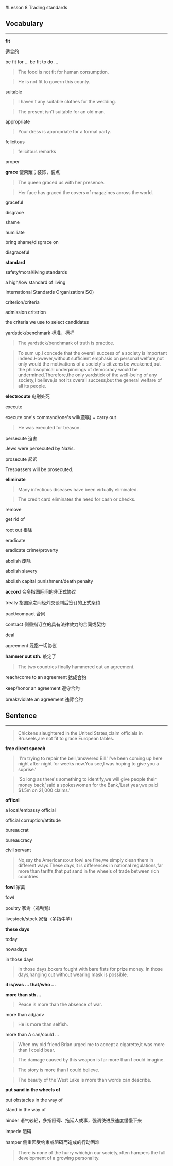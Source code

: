#Lesson 8 Trading standards

## Vocabulary
---

**fit**

适合的

be fit for ...
be fit to do ...

>The food is not fit for human consumption.

>He is not fit to govern this county.

suitable

>I haven't any suitable clothes for the wedding.

>The present isn't suitable for an old man.

appropriate

>Your dress is appropriate for a formal party.

felicitous

>felicitous remarks

proper


**grace** 使荣耀；装饰，装点

>The queen graced us with her presence.

>Her face has graced the covers of magazines across the world.

graceful

disgrace

shame

humiliate

bring shame/disgrace on

disgraceful


**standard**

safety/moral/living standards

a high/low standard of living

International Standards Organization(ISO)

criterion/criteria

admission criterion

the criteria we use to select candidates

yardstick/benchmark 标准，标杆

>The yardstick/benchmark of truth is practice.

>To sum up,I concede that the overall success of a society is important indeed.However,without sufficient emphasis on personal welfare,not only would the motivations of a society's citizens be weakened,but the philosophical underpinnings of democracy would be undermined.Therefore,the only yardstick of the well-being of any society,I believe,is not its overall success,but the general welfare of all its people.



**electrocute** 电刑处死

execute

execute one's command/one's will(遗嘱) = carry out

>He was executed for treason.

persecute 迫害

Jews were persecuted by Nazis.

prosecute 起诉

Trespassers will be prosecuted.


**eliminate**

>Many infectious diseases have been virtually eliminated.

>The credit card eliminates the need for cash or checks.

remove

get rid of

root out 根除

eradicate

eradicate crime/proverty

abolish 废除

abolish slavery

abolish capital punishment/death penalty

**accord** 合多指国际间的非正式协议

treaty 指国家之间经外交谈判后签订的正式条约

pact/compact 合同

contract 侧重指订立的具有法律效力的合同或契约

deal

agreement 泛指一切协议


**hammer out sth.** 敲定了

>The two countries finally hammered out an agreement.

reach/come to an agreement 达成合约

keep/honor an agreement 遵守合约

break/violate an agreement 违背合约


## Sentence
---

>Chickens slaughtered in the United States,claim officials in Bruseels,are not fit to grace European tables.


**free direct speech**
>'I'm trying to repair the bell,'answered Bill.'I've been coming up here night after night for weeks now.You see,I was hoping to give you a suprise.'

>'So long as there's something to identify,we will give people their money back,'said a spokeswoman for the Bank,'Last year,we paid $1.5m on 21,000 claims.'

**offical** 

a local/embassy official

official corruption/attitude

bureaucrat

bureaucracy

civil servant


>No,say the Americans:our fowl are fine,we simply clean them in different ways.These days,it is differences in national regulations,far more than tariffs,that put sand in the wheels of trade between rich countries.


**fowl** 家禽

fowl

poultry 家禽（鸡鸭鹅）

livestock/stock 家畜（多指牛羊）


**these days**

today

nowadays

in those days

>In those days,boxers fought with bare fists for prize money.
>In those days,hanging out without wearing mask is possible.

**it is/was ... that/who ...**

**more than sth ...**

>Peace is more than the absence of war.

more than adj/adv

>He is more than selfish.

more than A can/could ...

>When my old friend Brian urged me to accept a cigarette,it was more than I could bear.

>The damage caused by this weapon is far more than I could imagine.

>The story is more than I could believe.

>The beauty of the West Lake is more than words can describe.

**put sand in the wheels of**

put obstacles in the way of 

stand in the way of

hinder 语气较轻，多指阻碍、拖延人或事，强调使进展速度缓慢下来

impede 阻碍

hamper 侧重因受约束或阻碍而造成的行动困难

>There is none of the hurry which,in our society,often hampers the full development of a growing personality.

